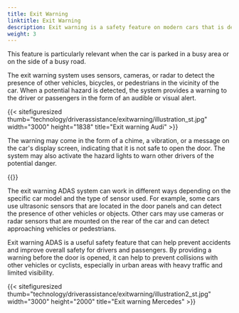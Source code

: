 ```yaml
---
title: Exit Warning
linktitle: Exit Warning
description: Exit warning is a safety feature on modern cars that is designed to alert drivers and passengers of potential hazards when they are getting ready to exit the vehicle. 
weight: 3
---
```

<!-- markdownlint-disable MD033 -->

This feature is particularly relevant when the car is parked in a busy area or on the side of a busy road.

The exit warning system uses sensors, cameras, or radar to detect the presence of other vehicles, bicycles, or pedestrians in the vicinity of the car. When a potential hazard is detected, the system provides a warning to the driver or passengers in the form of an audible or visual alert.

{{< sitefiguresized thumb="technology/driverassistance/exitwarning/illustration_st.jpg" width="3000" height="1838" title="Exit warning Audi" >}}



The warning may come in the form of a chime, a vibration, or a message on the car's display screen, indicating that it is not safe to open the door. The system may also activate the hazard lights to warn other drivers of the potential danger.

{{<evkxdisplayaddarticle />}}

The exit warning ADAS system can work in different ways depending on the specific car model and the type of sensor used. For example, some cars use ultrasonic sensors that are located in the door panels and can detect the presence of other vehicles or objects. Other cars may use cameras or radar sensors that are mounted on the rear of the car and can detect approaching vehicles or pedestrians.

Exit warning ADAS is a useful safety feature that can help prevent accidents and improve overall safety for drivers and passengers. By providing a warning before the door is opened, it can help to prevent collisions with other vehicles or cyclists, especially in urban areas with heavy traffic and limited visibility.

{{< sitefiguresized thumb="technology/driverassistance/exitwarning/illustration2_st.jpg" width="3000" height="2000" title="Exit warning Mercedes" >}}
